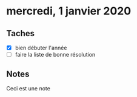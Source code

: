 # mercredi, 1 janvier 2020

## Taches

- [x] bien débuter l'année
- [ ] faire la liste de bonne résolution

## Notes

Ceci est une note
